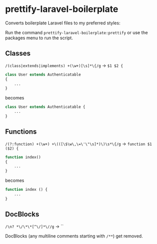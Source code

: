 # prettify-laravel-boilerplate

Converts boilerplate Laravel files to my preferred styles:

Run the command `prettify-laravel-boilerplate:prettify` or use the packages menu to run the script.

## Classes

`/(class|extends|implements) +(\w+)[\s]*\{/g` -> `$1 $2 {`

```PHP
class User extends Authenticatable
{
    ...
}
```

becomes

```PHP
class User extends Authenticatable {
    ...
}
```

## Functions

`/(?:function) +(\w+) +\(([\$\w\,\=\'\"\s]*)\)\s*\{/g` -> `function $1 ($2) {`

```PHP
function index()
{
    ...
}
```

becomes

```PHP
function index () {
    ...
}
```

## DocBlocks

`/\n? *\/\*\*[^\/]*\//g` -> ``

DocBlocks (any multiline comments starting with `/**`) get removed.